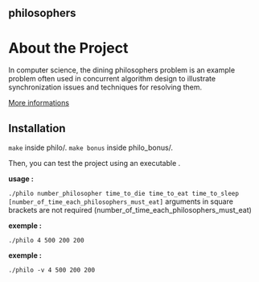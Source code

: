 ## philosophers

# About the Project

In computer science, the dining philosophers problem is an example problem often used in concurrent algorithm design to illustrate synchronization issues and techniques for resolving them.

[More informations](https://en.wikipedia.org/wiki/Dining_philosophers_problem)

## Installation

`make` inside philo/.
`make bonus` inside philo_bonus/.

Then, you can test the project using an executable .

__usage :__

`./philo number_philosopher time_to_die time_to_eat time_to_sleep [number_of_time_each_philosophers_must_eat]`
arguments in square brackets are not required (number_of_time_each_philosophers_must_eat)

__exemple :__

`./philo 4 500 200 200`

__exemple :__

`./philo -v 4 500 200 200`

